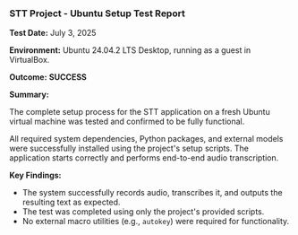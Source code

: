 ### **STT Project - Ubuntu Setup Test Report**

**Test Date:** July 3, 2025

**Environment:** Ubuntu 24.04.2 LTS Desktop, running as a guest in VirtualBox.

**Outcome:** **SUCCESS**

**Summary:**

The complete setup process for the STT application on a fresh Ubuntu virtual machine was tested and confirmed to be fully functional.

All required system dependencies, Python packages, and external models were successfully installed using the project's setup scripts. The application starts correctly and performs end-to-end audio transcription.

**Key Findings:**

-   The system successfully records audio, transcribes it, and outputs the resulting text as expected.
-   The test was completed using only the project's provided scripts.
-   No external macro utilities (e.g., `autokey`) were required for functionality.

